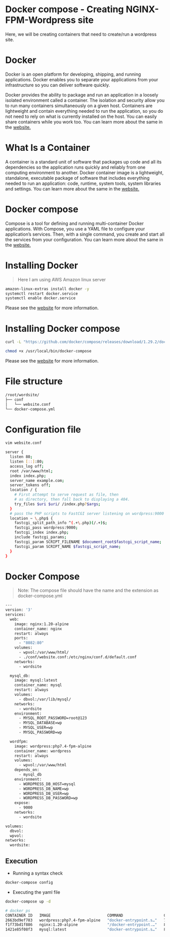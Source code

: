 # Docker compose - Creating NGINX-FPM-Wordpress site
Here, we will be creating containers that need to create/run a wordpress site.

# Docker
Docker is an open platform for developing, shipping, and running applications. Docker enables you to separate your applications from your infrastructure so you can deliver software quickly. 

Docker provides the ability to package and run an application in a loosely isolated environment called a container. The isolation and security allow you to run many containers simultaneously on a given host. Containers are lightweight and contain everything needed to run the application, so you do not need to rely on what is currently installed on the host. You can easily share containers while you work too.
You can learn more about the same in the [website.](https://docs.docker.com/get-started/overview/)

# What Is a Container
A container is a standard unit of software that packages up code and all its dependencies so the application runs quickly and reliably from one computing environment to another. Docker container image is a lightweight, standalone, executable package of software that includes everything needed to run an application: code, runtime, system tools, system libraries and settings.
You can learn more about the same in the [website.](https://www.docker.com/resources/what-container)


# Docker compose
Compose is a tool for defining and running multi-container Docker applications. With Compose, you use a YAML file to configure your application’s services. Then, with a single command, you create and start all the services from your configuration.
You can learn more about the same in the [website.](https://docs.docker.com/compose/)


# Installing Docker
> Here I am using AWS Amazon linux server
```sh
amazon-linux-extras install docker -y
systemctl restart docker.service
systemctl enable docker.service
```
Please see the [website](https://docs.docker.com/engine/install/) for more information.

# Installing Docker compose
```sh
curl -L "https://github.com/docker/compose/releases/download/1.29.2/docker-compose-$(uname -s)-$(uname -m)" -o /usr/local/bin/docker-compose

chmod +x /usr/local/bin/docker-compose
```
Please see the [website](https://docs.docker.com/compose/install/) for more information.

# File structure
```sh
/root/wordsite/
├── conf
│   └── website.conf
└── docker-compose.yml
```
# Configuration file
```sh
vim website.conf
```
```sh
server {
  listen 80;
  listen [::]:80;
  access_log off;
  root /var/www/html;
  index index.php;
  server_name example.com;
  server_tokens off;
  location / {
    # First attempt to serve request as file, then
    # as directory, then fall back to displaying a 404.
    try_files $uri $uri/ /index.php?$args;
  }
  # pass the PHP scripts to FastCGI server listening on wordpress:9000
  location ~ \.php$ {
    fastcgi_split_path_info ^(.+\.php)(/.+)$;
    fastcgi_pass wordpress:9000;
    fastcgi_index index.php;
    include fastcgi_params;
    fastcgi_param SCRIPT_FILENAME $document_root$fastcgi_script_name;
    fastcgi_param SCRIPT_NAME $fastcgi_script_name;
  }
}
```
# Docker Compose
> Note: The compose file should have the name and the extension as docker-compose.yml
```sh
---
version: '3'
services:
  web:
    image: nginx:1.20-alpine
    container_name: nginx
    restart: always
    ports:
      - "8082:80"
    volumes:
      - wpvol:/var/www/html/
      - ./conf/website.conf:/etc/nginx/conf.d/default.conf
    networks:
      - wordsite

  mysql_db:  
    image: mysql:latest
    container_name: mysql
    restart: always
    volumes:
      - dbvol:/var/lib/mysql/
    networks:
      - wordsite
    environment:
      - MYSQL_ROOT_PASSWORD=root@123
      - MYSQL_DATABASE=wp
      - MYSQL_USER=wp
      - MYSQL_PASSWORD=wp

  wordfpm:
    image: wordpress:php7.4-fpm-alpine
    container_name: wordpress
    restart: always
    volumes:
      - wpvol:/var/www/html
    depends_on:
      - mysql_db
    environment:
      - WORDPRESS_DB_HOST=mysql
      - WORDPRESS_DB_NAME=wp
      - WORDPRESS_DB_USER=wp
      - WORDPRESS_DB_PASSWORD=wp
    expose:
      - 9000
    networks:
      - wordsite

volumes:
  dbvol:
  wpvol:
networks:
  wordsite: 
```
## Execution
- Running a syntax check
```sh
docker-compose config
```
- Executing the yaml file
```sh
docker-compose up -d
```
```sh
# docker ps
CONTAINER ID   IMAGE                         COMMAND                  CREATED         STATUS         PORTS                                   NAMES
2663bd9ef783   wordpress:php7.4-fpm-alpine   "docker-entrypoint.s…"   7 seconds ago   Up 5 seconds   9000/tcp                                wordpress
f1f73bd1f886   nginx:1.20-alpine             "/docker-entrypoint.…"   8 seconds ago   Up 6 seconds   0.0.0.0:8082->80/tcp, :::8082->80/tcp   nginx
1421e85f08f3   mysql:latest                  "docker-entrypoint.s…"   8 seconds ago   Up 6 seconds   3306/tcp, 33060/tcp                     mysql
```
